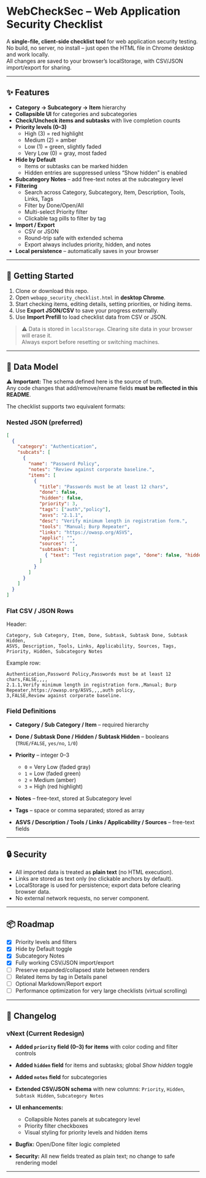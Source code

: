 # WebCheckSec – Web Application Security Checklist

A **single-file, client-side checklist tool** for web application security testing.  
No build, no server, no install – just open the HTML file in Chrome desktop and work locally.  
All changes are saved to your browser’s localStorage, with CSV/JSON import/export for sharing.

---

## ✨ Features

- **Category → Subcategory → Item** hierarchy
- **Collapsible UI** for categories and subcategories
- **Check/Uncheck items and subtasks** with live completion counts
- **Priority levels (0–3)**  
  - High (3) = red highlight  
  - Medium (2) = amber  
  - Low (1) = green, slightly faded  
  - Very Low (0) = gray, most faded
- **Hide by Default**  
  - Items or subtasks can be marked hidden  
  - Hidden entries are suppressed unless “Show hidden” is enabled
- **Subcategory Notes** – add free-text notes at the subcategory level
- **Filtering**  
  - Search across Category, Subcategory, Item, Description, Tools, Links, Tags  
  - Filter by Done/Open/All  
  - Multi-select Priority filter  
  - Clickable tag pills to filter by tag
- **Import / Export**  
  - CSV or JSON  
  - Round-trip safe with extended schema  
  - Export always includes priority, hidden, and notes
- **Local persistence** – automatically saves in your browser

---

## 🚀 Getting Started

1. Clone or download this repo.
2. Open `webapp_security_checklist.html` in **desktop Chrome**.
3. Start checking items, editing details, setting priorities, or hiding items.
4. Use **Export JSON/CSV** to save your progress externally.
5. Use **Import Prefill** to load checklist data from CSV or JSON.

> ⚠️ Data is stored in `localStorage`. Clearing site data in your browser will erase it.  
> Always export before resetting or switching machines.

---

## 📑 Data Model

⚠️ **Important:** The schema defined here is the source of truth.  
Any code changes that add/remove/rename fields **must be reflected in this README**.

The checklist supports two equivalent formats:

### Nested JSON (preferred)

```json
[
  {
    "category": "Authentication",
    "subcats": [
      {
        "name": "Password Policy",
        "notes": "Review against corporate baseline.",
        "items": [
          {
            "title": "Passwords must be at least 12 chars",
            "done": false,
            "hidden": false,
            "priority": 3,
            "tags": ["auth","policy"],
            "asvs": "2.1.1",
            "desc": "Verify minimum length in registration form.",
            "tools": "Manual; Burp Repeater",
            "links": "https://owasp.org/ASVS",
            "applic": "",
            "sources": "",
            "subtasks": [
              { "text": "Test registration page", "done": false, "hidden": false }
            ]
          }
        ]
      }
    ]
  }
]
````

### Flat CSV / JSON Rows

Header:

```
Category, Sub Category, Item, Done, Subtask, Subtask Done, Subtask Hidden,
ASVS, Description, Tools, Links, Applicability, Sources, Tags,
Priority, Hidden, Subcategory Notes
```

Example row:

```
Authentication,Password Policy,Passwords must be at least 12 chars,FALSE,,,,
2.1.1,Verify minimum length in registration form.,Manual; Burp Repeater,https://owasp.org/ASVS,,,,auth policy,
3,FALSE,Review against corporate baseline.
```

### Field Definitions

* **Category / Sub Category / Item** – required hierarchy
* **Done / Subtask Done / Hidden / Subtask Hidden** – booleans (`TRUE/FALSE`, `yes/no`, `1/0`)
* **Priority** – integer 0–3

  * `0` = Very Low (faded gray)
  * `1` = Low (faded green)
  * `2` = Medium (amber)
  * `3` = High (red highlight)
* **Notes** – free-text, stored at Subcategory level
* **Tags** – space or comma separated; stored as array
* **ASVS / Description / Tools / Links / Applicability / Sources** – free-text fields

---

## 🔒 Security

* All imported data is treated as **plain text** (no HTML execution).
* Links are stored as text only (no clickable anchors by default).
* LocalStorage is used for persistence; export data before clearing browser data.
* No external network requests, no server component.

---

## 📦 Roadmap

* [x] Priority levels and filters
* [x] Hide by Default toggle
* [x] Subcategory Notes
* [x] Fully working CSV/JSON import/export
* [ ] Preserve expanded/collapsed state between renders
* [ ] Related items by tag in Details panel
* [ ] Optional Markdown/Report export
* [ ] Performance optimization for very large checklists (virtual scrolling)

---

## 📝 Changelog

### vNext (Current Redesign)

* **Added `priority` field (0–3) for items** with color coding and filter controls
* **Added `hidden` field** for items and subtasks; global *Show hidden* toggle
* **Added `notes` field** for subcategories
* **Extended CSV/JSON schema** with new columns: `Priority`, `Hidden`, `Subtask Hidden`, `Subcategory Notes`
* **UI enhancements:**

  * Collapsible Notes panels at subcategory level
  * Priority filter checkboxes
  * Visual styling for priority levels and hidden items
* **Bugfix:** Open/Done filter logic completed
* **Security:** All new fields treated as plain text; no change to safe rendering model

---

